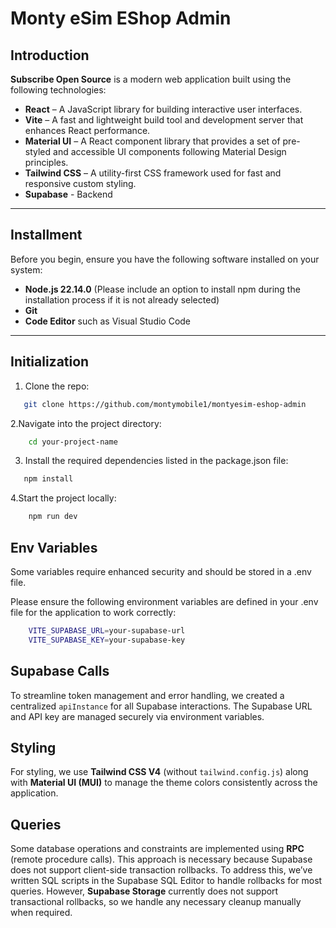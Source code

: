 # Monty eSim EShop Admin

## **Introduction**

**Subscribe Open Source** is a modern web application built using the following technologies:

- **React** – A JavaScript library for building interactive user interfaces.
- **Vite** – A fast and lightweight build tool and development server that enhances React performance.
- **Material UI** – A React component library that provides a set of pre-styled and accessible UI components following Material Design principles.
- **Tailwind CSS** – A utility-first CSS framework used for fast and responsive custom styling.
- **Supabase** - Backend

---

## **Installment**

Before you begin, ensure you have the following software installed on your system:

- **Node.js 22.14.0** (Please include an option to install npm during the installation process if it is not already selected)
- **Git**
- **Code Editor** such as Visual Studio Code

---

## **Initialization**

1. Clone the repo:

```bash
   git clone https://github.com/montymobile1/montyesim-eshop-admin
```

2.Navigate into the project directory:

```bash
    cd your-project-name
```

3. Install the required dependencies listed in the package.json file:

```bash
   npm install
```

4.Start the project locally:

```bash
    npm run dev
```

## **Env Variables**

Some variables require enhanced security and should be stored in a .env file.

Please ensure the following environment variables are defined in your .env file for the application to work correctly:

```bash
    VITE_SUPABASE_URL=your-supabase-url
    VITE_SUPABASE_KEY=your-supabase-key
```

## Supabase Calls

To streamline token management and error handling, we created a centralized `apiInstance` for all Supabase interactions. The Supabase URL and API key are managed securely via environment variables.

## Styling

For styling, we use **Tailwind CSS V4** (without `tailwind.config.js`) along with **Material UI (MUI)** to manage the theme colors consistently across the application.

## Queries

Some database operations and constraints are implemented using **RPC** (remote procedure calls). This approach is necessary because Supabase does not support client-side transaction rollbacks. To address this, we’ve written SQL scripts in the Supabase SQL Editor to handle rollbacks for most queries. However, **Supabase Storage** currently does not support transactional rollbacks, so we handle any necessary cleanup manually when required.
